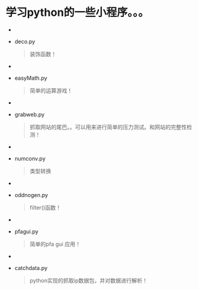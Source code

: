 学习python的一些小程序。。。
====

-

* deco.py
  
  >装饰函数！

-

+ easyMath.py
  
  >简单的运算游戏！

-

+ grabweb.py
  >抓取网站的尾巴。。可以用来进行简单的压力测试。和网站的完整性检测！

-

+ numconv.py
  >类型转换

-

+ oddnogen.py
  >filter()函数！ 

-

+ pfagui.py
  >简单的pfa gui 应用！ 

-

+  catchdata.py
   >python实现的抓取ip数据包，并对数据进行解析！

